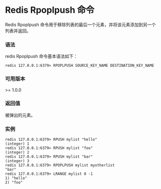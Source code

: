 # Redis Rpoplpush 命令

Redis Rpoplpush 命令用于移除列表的最后一个元素，并将该元素添加到另一个列表并返回。

### 语法

redis Rpoplpush 命令基本语法如下：

```
redis 127.0.0.1:6379> RPOPLPUSH SOURCE_KEY_NAME DESTINATION_KEY_NAME
```

### 可用版本

\>= 1.0.0

### 返回值

被弹出的元素。

### 实例

```
redis 127.0.0.1:6379> RPUSH mylist "hello"
(integer) 1
redis 127.0.0.1:6379> RPUSH mylist "foo"
(integer) 2
redis 127.0.0.1:6379> RPUSH mylist "bar"
(integer) 3
redis 127.0.0.1:6379> RPOPLPUSH mylist myotherlist
"bar"
redis 127.0.0.1:6379> LRANGE mylist 0 -1
1) "hello"
2) "foo"
```